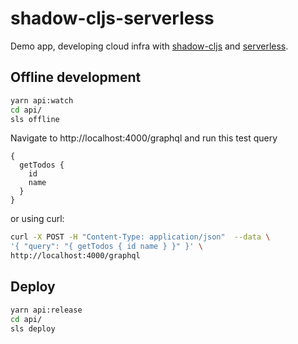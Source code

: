# shadow-cljs-serverless

Demo app, developing cloud infra with [shadow-cljs](https://shadow-cljs.github.io/docs/UsersGuide.html) and [serverless](https://serverless.com/).

## <a name="offline"> Offline development ##

```bash
yarn api:watch
cd api/
sls offline
```

Navigate to http://localhost:4000/graphql and run this test query

```
{
  getTodos {
    id
    name
  }
}
```

or using curl:

```bash
curl -X POST -H "Content-Type: application/json"  --data \
'{ "query": "{ getTodos { id name } }" }' \
http://localhost:4000/graphql
```
## <a name="deploy"> Deploy ##

```bash
yarn api:release
cd api/
sls deploy
```
